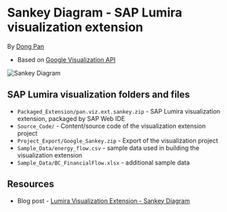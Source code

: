 Sankey Diagram - SAP Lumira visualization extension
=================================================
By [Dong Pan](http://scn.sap.com/people/dong.pan)

 * Based on [Google Visualization API](https://developers.google.com/chart/interactive/docs/gallery/sankey)

 ![Sankey Diagram](https://github.com/SAP/lumira-extension-viz/blob/master/Sankey_Diagram/SankeyDiagram.PNG)

SAP Lumira visualization folders and files
-----------
* `Packaged_Extension/pan.viz.ext.sankey.zip` - SAP Lumira visualization extension, packaged by SAP Web IDE
* `Source_Code/` - Content/source code of the visualization extension project
* `Project_Export/Google_Sankey.zip` - Export of the visualization project
* `Sample_Data/energy_flow.csv` - sample data used in building the visualization extension
* `Sample_Data/BC_FinancialFlow.xlsx` - additional sample data

Resources
-----------
* Blog post - [Lumira Visualization Extension - Sankey Diagram](http://scn.sap.com/community/lumira/blog/2015/08/01/lumira-visualization-extension--sankey-diagram)